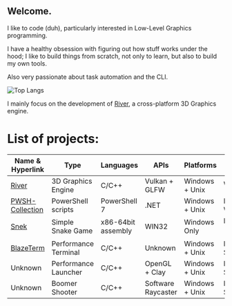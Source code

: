 ## Welcome.

I like to code (duh), particularly interested in Low-Level Graphics programming.

I have a healthy obsession with figuring out how stuff works under the hood; I like to build things from scratch, not only to learn, but also to build my own tools.

Also very passionate about task automation and the CLI.

![Top Langs](https://github-readme-stats.vercel.app/api/top-langs/?username=FlyMandi&langs_count=7)

I mainly focus on the development of [River](https://github.com/FlyMandi/River), a cross-platform 3D Graphics engine.

# List of projects:
| Name & Hyperlink                                                  | Type                  | Languages           | APIs                    | Platforms         | Status            |
| ---                                                               | ---                   | ---                 | ---                     | ---               | ---               |
| [River](https://github.com/FlyMandi/River)                        | 3D Graphics Engine    | C/C++               | Vulkan + GLFW           | Windows + Unix    | WIP 👷🏗️          |
| [PWSH-Collection](https://github.com/FlyMandi/PWSH-Collection)    | PowerShell scripts    | PowerShell 7        | .NET                    | Windows + Unix    | Endlessly WIP 🔁  |
| [Snek](https://github.com/FlyMandi/Snek)                          | Simple Snake Game     | x86-64bit assembly  | WIN32                   | Windows Only      | Paused ⏸️         |
| [BlazeTerm](https://github.com/FlyMandi/BlazeTerm)                | Performance Terminal  | C/C++               | Unknown                 | Windows + Unix    | Not Started 📆    |
| Unknown                                                           | Performance Launcher  | C/C++               | OpenGL + Clay           | Windows + Unix    | Not Started 📆    |
| Unknown                                                           | Boomer Shooter        | C/C++               | Software Raycaster      | Windows + Unix    | Not Started 📆    |

